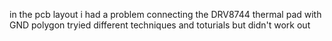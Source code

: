 in the pcb layout i had a problem connecting the DRV8744 thermal pad with GND polygon tryied different techniques and toturials but didn't work out
